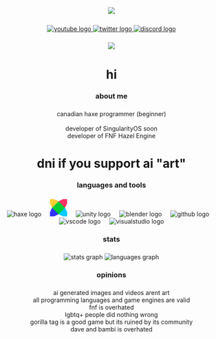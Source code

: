 <div align="center">
  <img height="150" src="https://avatars.githubusercontent.com/u/170588852?v=4"  />
</div>

###

<div align="center">
  <a href="https://www.youtube.com/@icastreallybadwifi" target="_blank">
    <img src="https://raw.githubusercontent.com/maurodesouza/profile-readme-generator/master/src/assets/icons/social/youtube/default.svg" width="72" height="60" alt="youtube logo"  />
  </a>
  <a href="https://x.com/daveandbambi25" target="_blank">
    <img src="https://raw.githubusercontent.com/maurodesouza/profile-readme-generator/master/src/assets/icons/social/twitter/default.svg" width="72" height="60" alt="twitter logo"  />
  </a>
  <a href="https://discord.gg/BKjAGzUsWS" target="_blank">
    <img src="https://raw.githubusercontent.com/maurodesouza/profile-readme-generator/master/src/assets/icons/social/discord/default.svg" width="72" height="60" alt="discord logo"  />
  </a>
</div>

###

<div align="center">
  <img src="https://visitor-badge.laobi.icu/badge?page_id=null0346.null0346&left_text=profile%20views"  />
</div>

###

<h1 align="center">hi</h1>

###

<h3 align="center">about me</h3>

###

<p align="center">canadian haxe programmer (beginner)<br><br>developer of SingularityOS soon<br>developer of FNF Hazel Engine</p>

###

<h1 align="center">dni if you support ai "art"</h1>

###

<h3 align="center">languages and tools</h3>

###

<div align="center">
  <img src="https://cdn.jsdelivr.net/gh/devicons/devicon/icons/haxe/haxe-original.svg" height="40" alt="haxe logo"  />
  <img width="12" />
  <img src="Haxeflixel.png" height="40" alt="haxeflixel logo"  />
  <img width="12" />
  <img src="https://cdn.jsdelivr.net/gh/devicons/devicon/icons/unity/unity-original.svg" height="40" alt="unity logo"  />
  <img width="12" />
  <img src="https://cdn.jsdelivr.net/gh/devicons/devicon/icons/blender/blender-original.svg" height="40" alt="blender logo"  />
  <img width="12" />
  <img src="https://cdn.jsdelivr.net/gh/devicons/devicon/icons/github/github-original.svg" height="40" alt="github logo"  />
  <img width="12" />
  <img src="https://cdn.jsdelivr.net/gh/devicons/devicon/icons/vscode/vscode-original.svg" height="40" alt="vscode logo"  />
  <img width="12" />
  <img src="https://cdn.jsdelivr.net/gh/devicons/devicon/icons/visualstudio/visualstudio-plain.svg" height="40" alt="visualstudio logo"  />
</div>

###

<h3 align="center">stats</h3>

###

<div align="center">
  <img src="https://github-readme-stats.vercel.app/api?username=null0346&hide_title=false&hide_rank=false&show_icons=true&include_all_commits=true&count_private=true&disable_animations=false&theme=dracula&locale=en&hide_border=false&order=1" height="150" alt="stats graph"  />
  <img src="https://github-readme-stats.vercel.app/api/top-langs?username=null0346&locale=en&hide_title=false&layout=compact&card_width=320&langs_count=5&theme=dracula&hide_border=false&order=2" height="150" alt="languages graph"  />
</div>

###

<h3 align="center">opinions</h3>

###

<p align="center">ai generated images and videos arent art<br>all programming languages and game engines are valid<br>fnf is overhated<br>lgbtq+ people did nothing wrong<br>gorilla tag is a good game but its ruined by its community<br>dave and bambi is overhated</p>

###
